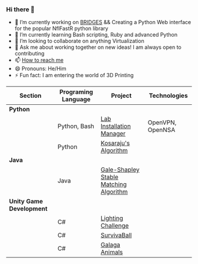 ### Hi there 👋


<!--**ColbySawyer7/ColbySawyer7** is a ✨ _special_ ✨ repository because its `README.md` (this file) appears on your GitHub profile. -->

- 🔭 I’m currently working on [BRIDGES](https://cpopoviciu.github.io/BRIDGES/) && Creating a Python Web interface for the popular NflFastR python library
- 🌱 I’m currently learning Bash scripting, Ruby and advanced Python
- 👯 I’m looking to collaborate on anything Virtualization 
- 💬 Ask me about working together on new ideas! I am always open to contributing
- 📫 [How to reach me](https://colbysawyer7.github.io/)
- 😄 Pronouns: He/Him
- ⚡ Fun fact: I am entering the world of 3D Printing


| Section                   | Programing Language       | Project                   | Technologies
| ------------------------- | ------------------------- | ------------------------- | -------------------------
| **Python** |  |  | 
| | Python, Bash |[Lab Installation Manager](https://github.com/ColbySawyer7/Lab_Installation) | OpenVPN, OpenNSA
| | Python | [Kosaraju's Algorithm](https://github.com/ColbySawyer7/CSCI_3650/tree/main/Assn_03)| 
| **Java** | | |
| | Java | [Gale-Shapley Stable Matching Algorithm](https://github.com/ColbySawyer7/CSCI_3650/tree/main/Assn_01)| 
| **Unity Game Development** | | | 
| | C# | [Lighting Challenge](https://github.com/ColbySawyer7/Lighting_Challenge) | 
| | C# | [SurvivaBall](https://github.com/ColbySawyer7/SurvivaBall) |
| | C# | [Galaga Animals](https://github.com/ColbySawyer7/GalagaAnimals)|

<!--
| **Rust** | | | 
| | Rust/Problem Solving | [Hanoi Problem in Rust with invariant cheks](https://github.com/jzinedine/rust_playground) | Rust
-->
